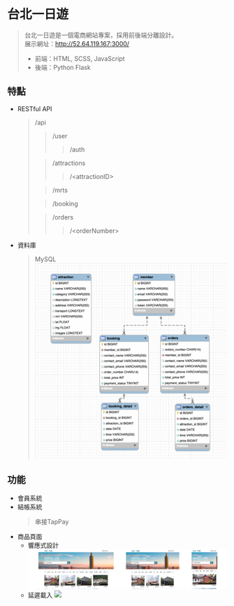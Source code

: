 # 台北一日遊
> 台北一日遊是一個電商網站專案，採用前後端分離設計。  
> 展示網址：http://52.64.119.167:3000/
> + 前端：HTML, SCSS, JavaScript
> + 後端：Python Flask 

## 特點
+ RESTful API  
  > /api
  >> /user
  >>> /auth 
  > 
  >> /attractions
  >>> /\<attractionID\>
  > 
  >> /mrts
  > 
  >> /booking
  >  
  >> /orders
  >>> /\<orderNumber\>
+ 資料庫
  > MySQL
  ![](https://github.com/jimhop19/wehelp_phase2/blob/main/demo%20picture/database%20schema.png)

## 功能
+ 會員系統
+ 結帳系統
  > 串接TapPay
+ 商品頁面  
  * 響應式設計
    ![](https://github.com/jimhop19/wehelp_phase2/blob/main/demo%20picture/RWD%20Website)   
  * 延遲載入
    ![](https://github.com/jimhop19/wehelp_phase2/blob/main/demo%20picture/lazy%20loading%20s.gif)
